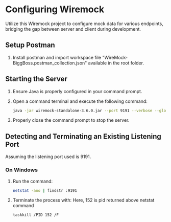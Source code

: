 # Configuring Wiremock

Utilize this Wiremock project to configure mock data for various endpoints, bridging the gap between server and client during development.

## Setup Postman
1. Install postman and import workspace file "WireMock-BiggBoss.postman_collection.json" available in the root folder.

## Starting the Server
1. Ensure Java is properly configured in your command prompt.
2. Open a command terminal and execute the following command:

   ```sh
   java -jar wiremock-standalone-3.6.0.jar --port 9191 --verbose --global-response-templating --jetty-header-buffer-size 16384
   ```
3. Properly close the command prompt to stop the server.

## Detecting and Terminating an Existing Listening Port
Assuming the listening port used is 9191.

### On Windows
1. Run the command:
   ```sh
   netstat -ano | findstr :9191
   ```
2. Terminate the process with: Here, 152 is pid returned above netstat command
   ```sh
   taskkill /PID 152 /F
   ```
